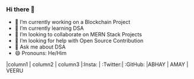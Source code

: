 ### Hi there 👋

- 🔭 I’m currently working on a Blockchain Project
- 🌱 I’m currently learning DSA
- 👯 I’m looking to collaborate on MERN Stack Projects
- 🤔 I’m looking for help with Open Source Contribution
- 💬 Ask me about DSA
- 😄 Pronouns: He/Him

|column1 | column2 | column3
|:Insta: | :Twitter:| :GitHub:
|ABHAY | AMAY | VEERU

